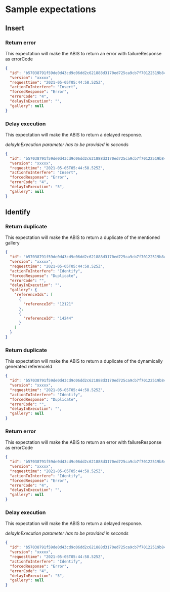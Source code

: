 # Sample expectations

## Insert

### Return error
This expectation will make the ABIS to return an error with failureResponse as errorCode

```json
{
  "id": "b57038791f59de0d43cd9c06dd2c621888d3170ed725ca9cb7f70122519b8484",
  "version": "xxxxx",
  "requesttime": "2021-05-05T05:44:58.525Z",
  "actionToInterfere": "Insert",
  "forcedResponse": "Error",
  "errorCode": "4",
  "delayInExecution": "",
  "gallery": null
}
```

### Delay execution
This expectation will make the ABIS to return a delayed response.

_delayInExecution parameter has to be provided in seconds_

```json
{
  "id": "b57038791f59de0d43cd9c06dd2c621888d3170ed725ca9cb7f70122519b8484",
  "version": "xxxxx",
  "requesttime": "2021-05-05T05:44:58.525Z",
  "actionToInterfere": "Insert",
  "forcedResponse": "Error",
  "errorCode": "4",
  "delayInExecution": "5",
  "gallery": null
}
```


## Identify

### Return duplicate
This expectation will make the ABIS to return a duplicate of the mentioned gallery

```json
{
  "id": "b57038791f59de0d43cd9c06dd2c621888d3170ed725ca9cb7f70122519b8484",
  "version": "xxxxx",
  "requesttime": "2021-05-05T05:44:58.525Z",
  "actionToInterfere": "Identify",
  "forcedResponse": "Duplicate",
  "errorCode": "",
  "delayInExecution": "",
  "gallery": {
    "referenceIds": [
      {
        "referenceId": "12121"
      },
      {
        "referenceId": "14244"
      }
    ]
  }
}
```

### Return duplicate
This expectation will make the ABIS to return a duplicate of the dynamically generated referenceId

```json
{
  "id": "b57038791f59de0d43cd9c06dd2c621888d3170ed725ca9cb7f70122519b8484",
  "version": "xxxxx",
  "requesttime": "2021-05-05T05:44:58.525Z",
  "actionToInterfere": "Identify",
  "forcedResponse": "Duplicate",
  "errorCode": "",
  "delayInExecution": "",
  "gallery": null
}
```

### Return error
This expectation will make the ABIS to return an error with failureResponse as errorCode

```json
{
  "id": "b57038791f59de0d43cd9c06dd2c621888d3170ed725ca9cb7f70122519b8484",
  "version": "xxxxx",
  "requesttime": "2021-05-05T05:44:58.525Z",
  "actionToInterfere": "Identify",
  "forcedResponse": "Error",
  "errorCode": "4",
  "delayInExecution": "",
  "gallery": null
}
```

### Delay execution
This expectation will make the ABIS to return a delayed response.

_delayInExecution parameter has to be provided in seconds_

```json
{
  "id": "b57038791f59de0d43cd9c06dd2c621888d3170ed725ca9cb7f70122519b8484",
  "version": "xxxxx",
  "requesttime": "2021-05-05T05:44:58.525Z",
  "actionToInterfere": "Identify",
  "forcedResponse": "Error",
  "errorCode": "4",
  "delayInExecution": "5",
  "gallery": null
}
```

